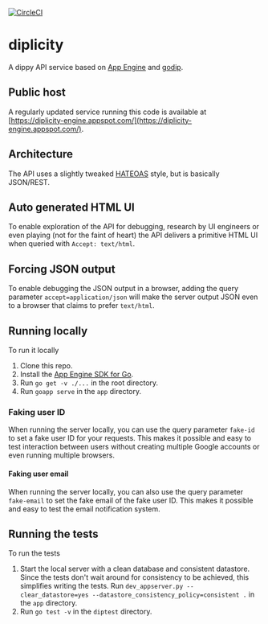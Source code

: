 [![CircleCI](https://circleci.com/gh/zond/diplicity.svg?style=svg)](https://circleci.com/gh/zond/diplicity)

# diplicity

A dippy API service based on [App Engine](https://cloud.google.com/appengine) and [godip](https://github.com/zond/godip).

## Public host

A regularly updated service running this code is available at [https://diplicity-engine.appspot.com/](https://diplicity-engine.appspot.com/).

## Architecture

The API uses a slightly tweaked [HATEOAS](https://en.wikipedia.org/wiki/HATEOAS) style, but is basically JSON/REST.

## Auto generated HTML UI

To enable exploration of the API for debugging, research by UI engineers or even playing (not for the faint of heart) the API delivers a primitive HTML UI when queried with `Accept: text/html`.

## Forcing JSON output

To enable debugging the JSON output in a browser, adding the query parameter `accept=application/json` will make the server output JSON even to a browser that claims to prefer `text/html`.

## Running locally

To run it locally

1. Clone this repo.
2. Install the [App Engine SDK for Go](https://cloud.google.com/appengine/docs/go/download).
3. Run `go get -v ./...` in the root directory.
4. Run `goapp serve` in the `app` directory.

### Faking user ID

When running the server locally, you can use the query parameter `fake-id` to set a fake user ID for your requests. This makes it possible and easy to test interaction between users without creating multiple Google accounts or even running multiple browsers.

#### Faking user email

When running the server locally, you can also use the query parameter `fake-email` to set the fake email of the fake user ID. This makes it possible and easy to test the email notification system.

## Running the tests

To run the tests

1. Start the local server with a clean database and consistent datastore. Since the tests don't wait around for consistency to be achieved, this simplifies writing the tests. Run `dev_appserver.py --clear_datastore=yes --datastore_consistency_policy=consistent .` in the `app` directory.
2. Run `go test -v` in the `diptest` directory.
